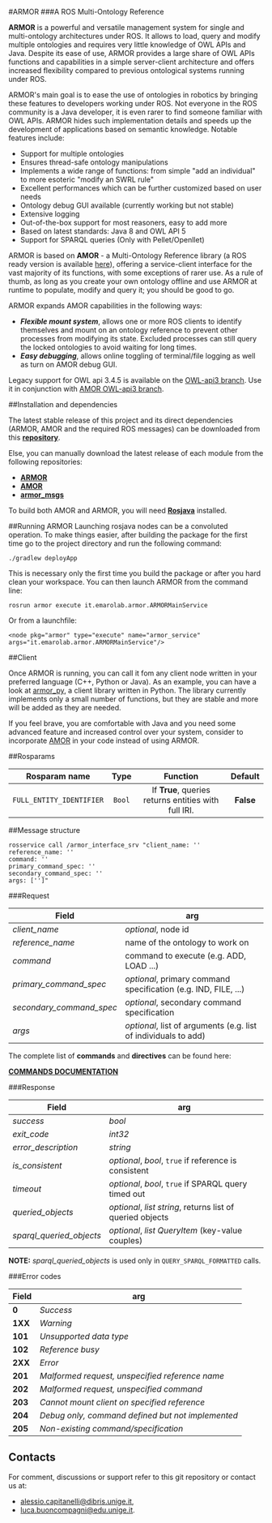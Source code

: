 #ARMOR
###A ROS Multi-Ontology Reference

**ARMOR** is a powerful and versatile management system for single and multi-ontology architectures under ROS. It allows
to load, query and modify multiple ontologies and requires very little knowledge of OWL APIs and Java. Despite its ease 
of use, ARMOR provides a large share of OWL APIs functions and capabilities in a simple server-client architecture and
offers increased flexibility compared to previous ontological systems running under ROS.

ARMOR's main goal is to ease the use of ontologies in robotics by bringing these features to developers working under ROS.
Not everyone in the ROS community is a Java developer, it is even rarer to find someone familiar with OWL APIs. 
ARMOR hides such implementation details and speeds up the development of applications based on semantic knowledge.
Notable features include:
  
  + Support for multiple ontologies
  + Ensures thread-safe ontology manipulations
  + Implements a wide range of functions: from simple "add an individual" to more esoteric "modify an SWRL rule"
  + Excellent performances which can be further customized based on user needs
  + Ontology debug GUI available (currently working but not stable)
  + Extensive logging
  + Out-of-the-box support for most reasoners, easy to add more
  + Based on latest standards: Java 8 and OWL API 5
  + Support for SPARQL queries (Only with Pellet/Openllet)
 
ARMOR is based on **AMOR** - a Multi-Ontology Reference library (a ROS ready version is available [here](https://github.com/EmaroLab/multi_ontology_reference)), offering a service-client interface for the vast majority of its functions, with some exceptions of rarer use. As a rule of thumb, as long as you create your own ontology offline and use ARMOR at runtime to populate, modify and query it; you should be good to go.

ARMOR expands AMOR capabilities in the following ways:
  
  + **_Flexible mount system_**, allows one or more ROS clients to identify themselves and mount on an ontology reference to
   prevent other processes from modifying its state. Excluded processes can still query the locked ontologies to avoid 
   waiting for long times.
  + **_Easy debugging_**, allows online toggling of terminal/file logging as well as turn on AMOR debug GUI.
  
Legacy support for OWL api 3.4.5 is available on the [OWL-api3 branch](https://github.com/EmaroLab/armor/tree/OWL-api3). Use it in conjunction with [AMOR OWL-api3 branch](https://github.com/EmaroLab/multi_ontology_reference/tree/OWL-api3).

##Installation and dependencies

The latest stable release of this project and its direct dependencies (ARMOR, AMOR and the required ROS messages) can be downloaded from this [**repository**](https://github.com/EmaroLab/ros_multi_ontology_references.git).

Else, you can manually download the latest release of each module from the following repositories:

+ [**ARMOR**](https://github.com/EmaroLab/armor)
+ [**AMOR**](https://github.com/EmaroLab/multi_ontology_reference)
+ [**armor_msgs**](https://github.com/EmaroLab/armor_msgs)

To build both AMOR and ARMOR, you will need [**Rosjava**](http://wiki.ros.org/rosjava) installed.

##Running ARMOR
Launching rosjava nodes can be a convoluted operation. To make things easier, after building the package for the first time go to the project directory and run the following command:

`./gradlew deployApp`

This is necessary only the first time you build the package or after you hard clean your workspace. You can then launch ARMOR from the command line:

`rosrun armor execute it.emarolab.armor.ARMORMainService`

Or from a launchfile:

`<node pkg="armor" type="execute" name="armor_service" args="it.emarolab.armor.ARMORMainService"/>`
  
##Client
  
  Once ARMOR is running, you can call it fom any client node written in your preferred language (C++, Python or Java). As an example, you can have a look at [armor_py](https://github.com/EmaroLab/armor_py_api), a client library written in Python.
  The library currently implements only a small number of functions, but they are stable and more will be added as they are needed.
  
  If you feel brave, you are comfortable with Java and you need some advanced feature and increased control over your 
  system, consider to incorporate [AMOR](https://github.com/EmaroLab/multi_ontology_reference) in your code instead
  of using ARMOR.
  
##Rosparams

| Rosparam name            | Type   | Function                                             | Default   |
|:------------------------:|:------:|:----------------------------------------------------:|:---------:|
| `FULL_ENTITY_IDENTIFIER` | `Bool` | If **True**, queries returns entities with full IRI. | **False** |
  
##Message structure
  
```
rosservice call /armor_interface_srv "client_name: ''
reference_name: ''
command: ''
primary_command_spec: ''
secondary_command_spec: ''
args: ['']"   
```

###Request

| Field                    | arg                                                             |
| ------------------------ | --------------------------------------------------------------- |
| *client_name*            | *optional*, node id                                             |
| *reference_name*         | name of the ontology to work on                                 |
| *command*                | command to execute (e.g. ADD, LOAD ...)                         |
| *primary_command_spec*   | *optional*, primary command specification (e.g. IND, FILE, ...) |
| *secondary_command_spec* | *optional*, secondary command specification                     |
| *args*                   | *optional*, list of arguments (e.g. list of individuals to add) |
  
The complete list of **commands** and **directives** can be found here: 

[**COMMANDS DOCUMENTATION**](https://github.com/EmaroLab/armor/blob/master/commands.md)

###Response

| Field                    | arg                                                             |
| ------------------------ | --------------------------------------------------------------- |
| *success*                | *bool*                                                          |
| *exit_code*              | *int32*                                                         |
| *error_description*      | *string*                                                        |
| *is_consistent*          | *optional*, *bool*, `true` if reference is consistent           |
| *timeout*                | *optional*, *bool*, `true` if SPARQL query timed out            |
| *queried_objects*        | *optional*, *list string*, returns list of queried objects      |
| *sparql_queried_objects* | *optional*, *list QueryItem* (key-value couples)                |

**NOTE:** *sparql_queried_objects* is used only in `QUERY_SPARQL_FORMATTED` calls.

###Error codes

| Field                    | arg                                                             |
| ------------------------ | --------------------------------------------------------------- |
| **0**                    | *Success*                                                       |
| **1XX**                  | *Warning*                                                       |
| **101**                  | *Unsupported data type*                                         |
| **102**                  | *Reference busy*                                                |
| **2XX**                  | *Error*                                                         |
| **201**                  | *Malformed request, unspecified reference name*                 |
| **202**                  | *Malformed request, unspecified command*                        |
| **203**                  | *Cannot mount client on specified reference*                    |
| **204**                  | *Debug only, command defined but not implemented*               |
| **205**                  | *Non-existing command/specification*                            |


## Contacts
For comment, discussions or support refer to this git repository or contact us at:
 - [alessio.capitanelli@dibris.unige.it](mailto:alessio.capitanelli@dibris.unige.it),
 - [luca.buoncompagni@edu.unige.it](mailto:luca.buoncompagni@edu.unige.it).
